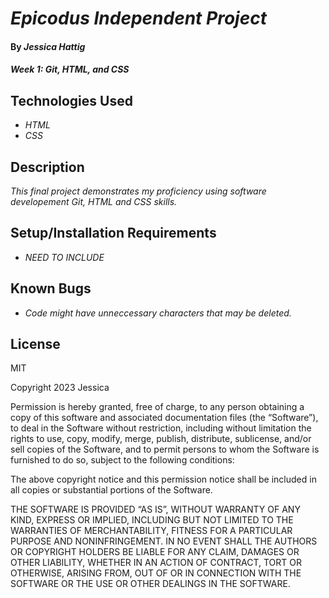# _Epicodus Independent Project_

#### By _**Jessica Hattig**_

#### _Week 1: Git, HTML, and CSS_

## Technologies Used

* _HTML_
* _CSS_

## Description

_This final project demonstrates my proficiency using software developement Git, HTML and CSS skills._

## Setup/Installation Requirements

* _NEED TO INCLUDE_

## Known Bugs

* _Code might have unneccessary characters that may be deleted._


## License
MIT

Copyright 2023 Jessica

Permission is hereby granted, free of charge, to any person obtaining a copy of this software and associated documentation files (the “Software”), to deal in the Software without restriction, including without limitation the rights to use, copy, modify, merge, publish, distribute, sublicense, and/or sell copies of the Software, and to permit persons to whom the Software is furnished to do so, subject to the following conditions:

The above copyright notice and this permission notice shall be included in all copies or substantial portions of the Software.

THE SOFTWARE IS PROVIDED “AS IS”, WITHOUT WARRANTY OF ANY KIND, EXPRESS OR IMPLIED, INCLUDING BUT NOT LIMITED TO THE WARRANTIES OF MERCHANTABILITY, FITNESS FOR A PARTICULAR PURPOSE AND NONINFRINGEMENT. IN NO EVENT SHALL THE AUTHORS OR COPYRIGHT HOLDERS BE LIABLE FOR ANY CLAIM, DAMAGES OR OTHER LIABILITY, WHETHER IN AN ACTION OF CONTRACT, TORT OR OTHERWISE, ARISING FROM, OUT OF OR IN CONNECTION WITH THE SOFTWARE OR THE USE OR OTHER DEALINGS IN THE SOFTWARE.